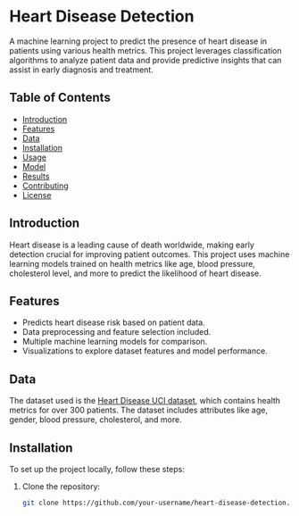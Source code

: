 # Heart Disease Detection

A machine learning project to predict the presence of heart disease in patients using various health metrics. This project leverages classification algorithms to analyze patient data and provide predictive insights that can assist in early diagnosis and treatment.

## Table of Contents

- [Introduction](#introduction)
- [Features](#features)
- [Data](#data)
- [Installation](#installation)
- [Usage](#usage)
- [Model](#model)
- [Results](#results)
- [Contributing](#contributing)
- [License](#license)

## Introduction

Heart disease is a leading cause of death worldwide, making early detection crucial for improving patient outcomes. This project uses machine learning models trained on health metrics like age, blood pressure, cholesterol level, and more to predict the likelihood of heart disease.

## Features

- Predicts heart disease risk based on patient data.
- Data preprocessing and feature selection included.
- Multiple machine learning models for comparison.
- Visualizations to explore dataset features and model performance.

## Data

The dataset used is the [Heart Disease UCI dataset](https://archive.ics.uci.edu/ml/datasets/Heart+Disease), which contains health metrics for over 300 patients. The dataset includes attributes like age, gender, blood pressure, cholesterol, and more.

## Installation

To set up the project locally, follow these steps:

1. Clone the repository:
   ```bash
   git clone https://github.com/your-username/heart-disease-detection.git








